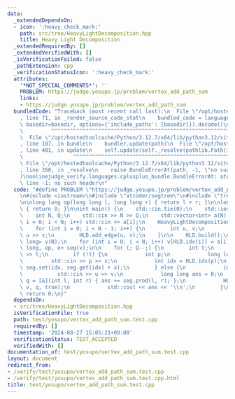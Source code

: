 ```yaml
---
data:
  _extendedDependsOn:
  - icon: ':heavy_check_mark:'
    path: src/tree/HeavyLightDecomposition.hpp
    title: Heavy Light Decomposition
  _extendedRequiredBy: []
  _extendedVerifiedWith: []
  _isVerificationFailed: false
  _pathExtension: cpp
  _verificationStatusIcon: ':heavy_check_mark:'
  attributes:
    '*NOT_SPECIAL_COMMENTS*': ''
    PROBLEM: https://judge.yosupo.jp/problem/vertex_add_path_sum
    links:
    - https://judge.yosupo.jp/problem/vertex_add_path_sum
  bundledCode: "Traceback (most recent call last):\n  File \"/opt/hostedtoolcache/Python/3.12.7/x64/lib/python3.12/site-packages/onlinejudge_verify/documentation/build.py\"\
    , line 71, in _render_source_code_stat\n    bundled_code = language.bundle(stat.path,\
    \ basedir=basedir, options={'include_paths': [basedir]}).decode()\n          \
    \         ^^^^^^^^^^^^^^^^^^^^^^^^^^^^^^^^^^^^^^^^^^^^^^^^^^^^^^^^^^^^^^^^^^^^^^^^^^^^^^^^^\n\
    \  File \"/opt/hostedtoolcache/Python/3.12.7/x64/lib/python3.12/site-packages/onlinejudge_verify/languages/cplusplus.py\"\
    , line 187, in bundle\n    bundler.update(path)\n  File \"/opt/hostedtoolcache/Python/3.12.7/x64/lib/python3.12/site-packages/onlinejudge_verify/languages/cplusplus_bundle.py\"\
    , line 401, in update\n    self.update(self._resolve(pathlib.Path(included), included_from=path))\n\
    \                ^^^^^^^^^^^^^^^^^^^^^^^^^^^^^^^^^^^^^^^^^^^^^^^^^^^^^^^^^\n \
    \ File \"/opt/hostedtoolcache/Python/3.12.7/x64/lib/python3.12/site-packages/onlinejudge_verify/languages/cplusplus_bundle.py\"\
    , line 260, in _resolve\n    raise BundleErrorAt(path, -1, \"no such header\"\
    )\nonlinejudge_verify.languages.cplusplus_bundle.BundleErrorAt: atcoder/segtree:\
    \ line -1: no such header\n"
  code: "#define PROBLEM \"https://judge.yosupo.jp/problem/vertex_add_path_sum\"\n\
    \n#include <iostream>\n#include \"atcoder/segtree\"\n#include \"tree/HeavyLightDecomposition.hpp\"\
    \n\nlong long op(long long l, long long r) { return l + r; }\n\nlong long e()\
    \ { return 0; }\n\nint main() {\n    std::cin.tie(0);\n    std::ios::sync_with_stdio(false);\n\
    \    int N, Q;\n    std::cin >> N >> Q;\n    std::vector<int> a(N);\n    for (int\
    \ i = 0; i < N; i++) std::cin >> a[i];\n    HeavyLightDecomposition HLD(N);\n\
    \    for (int i = 0; i < N - 1; i++) {\n        int u, v;\n        std::cin >>\
    \ u >> v;\n        HLD.add_edge(u, v);\n    }\n\n    HLD.build();\n    std::vector<long\
    \ long> v(N);\n    for (int i = 0; i < N; i++) v[HLD.idx(i)] = a[i];\n    atcoder::segtree<long\
    \ long, op, e> seg(v);\n\n    for (; Q--;) {\n        int t;\n        std::cin\
    \ >> t;\n        if (!t) {\n            int p;\n            long long x;\n   \
    \         std::cin >> p >> x;\n            int idx = HLD.idx(p);\n           \
    \ seg.set(idx, seg.get(idx) + x);\n        } else {\n            int u, v;\n \
    \           std::cin >> u >> v;\n            long long ans = 0;\n            auto\
    \ q = [&](int l, int r) { ans += seg.prod(l, r); };\n            HLD.query_path(u,\
    \ v, q, true);\n            std::cout << ans << '\\n';\n        }\n    }\n   \
    \ return 0;\n}"
  dependsOn:
  - src/tree/HeavyLightDecomposition.hpp
  isVerificationFile: true
  path: test/yosupo/vertex_add_path_sum.test.cpp
  requiredBy: []
  timestamp: '2024-08-27 15:05:21+09:00'
  verificationStatus: TEST_ACCEPTED
  verifiedWith: []
documentation_of: test/yosupo/vertex_add_path_sum.test.cpp
layout: document
redirect_from:
- /verify/test/yosupo/vertex_add_path_sum.test.cpp
- /verify/test/yosupo/vertex_add_path_sum.test.cpp.html
title: test/yosupo/vertex_add_path_sum.test.cpp
---
```

